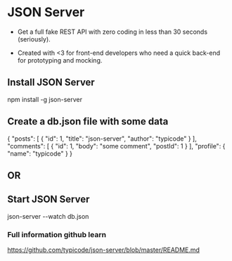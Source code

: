 # JSON Server

- Get a full fake REST API with zero coding in less than 30 seconds (seriously).

- Created with <3 for front-end developers who need a quick back-end for prototyping and mocking.



## Install JSON Server

npm install -g json-server



## Create a db.json file with some data

{
  "posts": [
    { "id": 1, "title": "json-server", "author": "typicode" }
  ],
  "comments": [
    { "id": 1, "body": "some comment", "postId": 1 }
  ],
  "profile": { "name": "typicode" }
}



## OR

## Start JSON Server

json-server --watch db.json



### Full information github learn

https://github.com/typicode/json-server/blob/master/README.md
